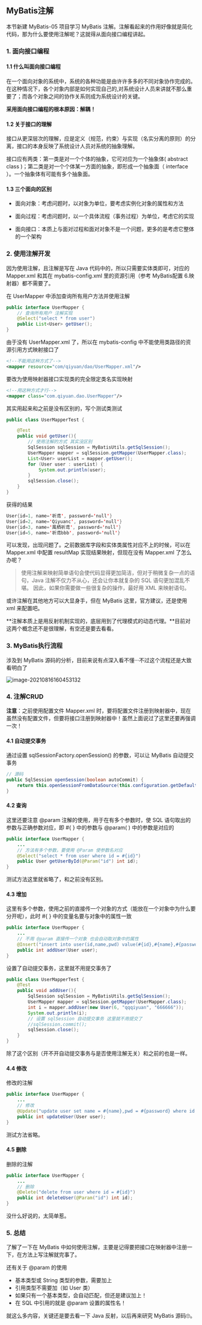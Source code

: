 ## MyBatis注解

本节新建 MyBatis-05 项目学习 MyBatis 注解。注解看起来的作用好像就是简化代码，那为什么要使用注解呢？这就得从面向接口编程讲起。

### 1.  面向接口编程

#### 1.1 什么叫面向接口编程

在一个面向对象的系统中，系统的各种功能是由许许多多的不同对象协作完成的。在这种情况下，各个对象内部是如何实现自己的,对系统设计人员来讲就不那么重要了；而各个对象之间的协作关系则成为系统设计的关键。

**采用面向接口编程的根本原因：解耦！**

#### 1.2 关于接口的理解

接口从更深层次的理解，应是定义（规范，约束）与实现（名实分离的原则）的分离，接口的本身反映了系统设计人员对系统的抽象理解。

接口应有两类：第一类是对一个个体的抽象，它可对应为一个抽象体( abstract class )；第二类是对一个个体某一方面的抽象，即形成一个抽象面（ interface ）。一个抽象体有可能有多个抽象面。

#### 1.3 三个面向的区别

- 面向对象：考虑问题时，以对象为单位，要考虑实例化对象的属性和方法　

- 面向过程：考虑问题时，以一个具体流程（事务过程）为单位，考虑它的实现

- 面向接口：本质上与面对过程和面对对象不是一个问题，更多的是考虑它整体的一个架构

### 2. 使用注解开发

因为使用注解，且注解是写在 Java 代码中的，所以只需要实体类即可，对应的 Mapper.xml 和其在 mybatis-config.xml 里的资源引用（参考 MyBatis配置 6.映射器）都不需要了。

在 UserMapper 中添加查询所有用户方法并使用注解

```java
public interface UserMapper {
    // 查询所有用户 注解实现
    @Select("select * from user")
    public List<User> getUser();
}
```

由于没有 UserMapper.xml 了，所以在 mybatis-config 中不能使用类路径的资源引用方式映射接口了

```xml
<!--不能用这种方式了-->
<mapper resource="com/qiyuan/dao/UserMapper.xml"/>
```

要改为使用映射器接口实现类的完全限定类名实现映射

```xml
<!--用这种方式才行-->
<mapper class="com.qiyuan.dao.UserMapper"/>
```

其实用起来和之前是没有区别的，写个测试类测试

```java
public class UserMapperTest {

    @Test
    public void getUser(){
        // 使用注解的方式 其实没区别
        SqlSession sqlSession = MyBatisUtils.getSqlSession();
        UserMapper mapper = sqlSession.getMapper(UserMapper.class);
        List<User> userList = mapper.getUser();
        for (User user : userList) {
            System.out.println(user);
        }
        sqlSession.close();
    }
}
```

获得的结果

```java
User{id=1, name='祈鸢', password='null'}
User{id=2, name='Qiyuanc', password='null'}
User{id=3, name='風栖祈鸢', password='null'}
User{id=5, name='祈鸢bbb', password='null'}
```

可以发现，出现问题了。之前数据库字段和实体类属性对应不上的时候，可以在 Mapper.xml 中配置 resultMap 实现结果映射，但现在没有 Mapper.xml 了怎么办呢？

> 使用注解来映射简单语句会使代码显得更加简洁，但对于稍微复杂一点的语句，Java 注解不仅力不从心，还会让你本就复杂的 SQL 语句更加混乱不堪。 因此，如果你需要做一些很复杂的操作，最好用 XML 来映射语句。

或许注解在其他地方可以大显身手，但在 MyBatis 这里，官方建议，还是使用 xml 来配置吧。

**注解本质上是用反射机制实现的，底层用到了代理模式的动态代理。**目前对这两个概念还不是很理解，有空还是要去看看。

### 3. MyBatis执行流程

涉及到 MyBatis 源码的分析，目前来说有点深入看不懂···不过这个流程还是大致看明白了

![image-20210816160453132](F:\TyporaMD\MyBatis\MyBatis注解\image-20210816160453132.png)

### 4. 注解CRUD

**注意**：之前使用配置文件 Mapper.xml 时，要将配置文件注册到映射器中，现在虽然没有配置文件，但要将接口注册到映射器中！虽然上面说过了这里还要再强调一次！

#### 4.1 自动提交事务

通过设置 sqlSessionFactory.openSession() 的参数，可以让 MyBatis 自动提交事务

```java
// 源码
public SqlSession openSession(boolean autoCommit) {
    return this.openSessionFromDataSource(this.configuration.getDefaultExecutorType(), (TransactionIsolationLevel)null, autoCommit);
}
```

#### 4.2 查询

这里还要注意 @param 注解的使用，用于在有多个参数时，使 SQL 语句取出的参数与正确参数对应，即 #{ } 中的参数与 @param( ) 中的参数是对应的

```java
public interface UserMapper {
	...
    // 方法有多个参数，要使用 @Param 使参数名对应
    @Select("select * from user where id = #{id}")
    public User getUserById(@Param("id") int id);
}
```

测试方法这里就省略了，和之前没有区别。

#### 4.3 增加

这里有多个参数，使用之前的直接传一个对象的方式（能放在一个对象中为什么要分开呢），此时 #{ } 中的变量名要与对象中的属性一致

```java
public interface UserMapper {
	...
    // 不用 @param 直接传一个对象 也会自动取对象中的属性
    @Insert("insert into user(id,name,pwd) value(#{id},#{name},#{password})")
    public int addUser(User user);
}
```

设置了自动提交事务，这里就不用提交事务了

```java
public class UserMapperTest {
	@Test
    public void addUser(){
        SqlSession sqlSession = MyBatisUtils.getSqlSession();
        UserMapper mapper = sqlSession.getMapper(UserMapper.class);
        int i = mapper.addUser(new User(6, "qqqiyuan", "666666"));
        System.out.println(i);
        // 设置 sqlSession 自动提交事务 这里就不用提交了
        //sqlSession.commit();
        sqlSession.close();
    }
}
```

除了这个区别（开不开自动提交事务与是否使用注解无关）和之前的也是一样。

#### 4.4 修改

修改的注解

```java
public interface UserMapper {
    ...
    // 修改
    @Update("update user set name = #{name},pwd = #{password} where id = #{id}")
    public int updateUser(User user);
}
```

测试方法省略。

#### 4.5 删除

删除的注解

```java
public interface UserMapper {
    ...
    // 删除
    @Delete("delete from user where id = #{id}")
    public int deleteUser(@Param("id") int id);
}
```

没什么好说的，太简单惹。

### 5. 总结

了解了一下在 MyBatis 中如何使用注解，主要是记得要把接口在映射器中注册一下，在方法上写注解就完事了。

还有关于 @param 的使用

- 基本类型或 String 类型的参数，需要加上
- 引用类型不需要加（如 User 类）
- 如果只有一个基本类型，会自动匹配，但还是建议加上！
- 在 SQL 中引用的就是 @param 设置的属性名！

就这么多内容，关键还是要去看一下 Java 反射，以后再来研究 MyBatis 源码🙄。